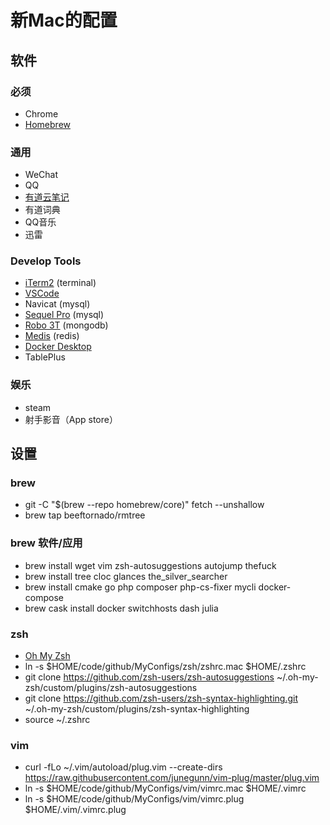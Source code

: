 # 新Mac的配置

## 软件

### 必须
- Chrome
- [Homebrew](https://brew.sh/)

### 通用
- WeChat
- QQ
- [有道云笔记](http://note.youdao.com/)
- 有道词典
- QQ音乐
- 迅雷

### Develop Tools
- [iTerm2](https://www.iterm2.com/) (terminal)
- [VSCode](https://code.visualstudio.com/)
- Navicat (mysql)
- [Sequel Pro](http://www.sequelpro.com/) (mysql)
- [Robo 3T](https://www.robomongo.org/) (mongodb)
- [Medis](http://getmedis.com/) (redis)
- [Docker Desktop](https://www.docker.com/products/docker-desktop)
- TablePlus

### 娱乐
- steam
- 射手影音（App store）

## 设置

### brew
- git -C "$(brew --repo homebrew/core)" fetch --unshallow
- brew tap beeftornado/rmtree

### brew 软件/应用
- brew install wget vim zsh-autosuggestions autojump thefuck
- brew install tree cloc glances the_silver_searcher
- brew install cmake go php composer php-cs-fixer mycli docker-compose
- brew cask install docker switchhosts dash julia

### zsh
- [Oh My Zsh](https://ohmyz.sh/)
- ln -s $HOME/code/github/MyConfigs/zsh/zshrc.mac $HOME/.zshrc
- git clone https://github.com/zsh-users/zsh-autosuggestions ~/.oh-my-zsh/custom/plugins/zsh-autosuggestions
- git clone https://github.com/zsh-users/zsh-syntax-highlighting.git ~/.oh-my-zsh/custom/plugins/zsh-syntax-highlighting
- source ~/.zshrc

### vim
- curl -fLo ~/.vim/autoload/plug.vim --create-dirs \
    https://raw.githubusercontent.com/junegunn/vim-plug/master/plug.vim
- ln -s $HOME/code/github/MyConfigs/vim/vimrc.mac $HOME/.vimrc
- ln -s $HOME/code/github/MyConfigs/vim/vimrc.plug $HOME/.vim/.vimrc.plug


